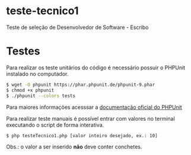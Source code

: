 # teste-tecnico1
Teste de seleção de Desenvolvedor de Software - Escribo

# Testes
Para realizar os teste unitários do código é necessário possuir o PHPUnit instalado no computador.

```sh
$ wget -O phpunit https://phar.phpunit.de/phpunit-9.phar
$ chmod +x phpunit
$ ./phpunit --colors tests
```
Para maiores informações acesssar a [documentação oficial do PHPUnit](https://phpunit.de/)

Para realizar teste manuais é possível entrar com valores no terminal executando o script de forma interativa.

```sh
$ php testeTecnico1.php [valor inteiro desejado, ex.: 10]
```

Obs.: o valor a ser inserido **não** deve conter conchetes.
